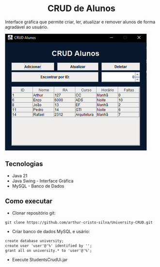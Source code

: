 <h1 align="center">
CRUD de Alunos
</h1>

Interface gráfica que permite criar, ler, atualizar e remover alunos de forma agradável ao usuário.

![print do programa](https://github.com/arthur-cristo-silva/University-CRUD/blob/main/lib/crudAlunos.png)

## Tecnologias
- Java 21
- Java Swing - Interface Gráfica
- MySQL - Banco de Dados

## Como executar
- Clonar repositório git:
```
git clone https://github.com/arthur-cristo-silva/University-CRUD.git
```
- Criar banco de dados MySQL e usário:
```
create database university;
create user 'user'@'%' identified by '';
grant all on university.* to 'user'@'%';
```
- Execute StudentsCrudUi.jar
